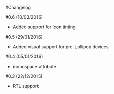 #Changelog

#0.6 (10/03/2016)
- Added support for Icon tinting 

#0.5 (29/01/2016) 
- Added visual support for pre-Lollipop devices

#0.4 (05/01/2016) 
- monospace attribute

#0.3 (22/12/2015)
- RTL support 
